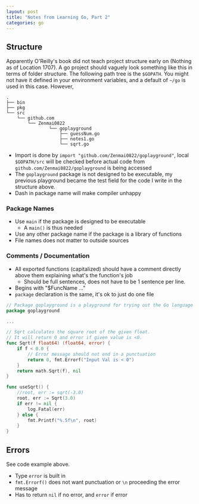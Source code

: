 ```yaml
---
layout: post
title: "Notes from Learning Go, Part 2"
categories: go
---
```


## Structure

Apparently O'Reilly's book did not teach project structure early on (Nothing as of Location 1707). A go project should vaguely look something like this in terms of folder structure. The following path tree is the `$GOPATH`. You might not have it defined in your environment variables, and a default of `~/go` is used in this case. However, 

```
.
├── bin
├── pkg
└── src
    └── github.com
        └── Zenmai0822
                └── goplayground
                    ├── guessNum.go
                    ├── notes1.go
                    └── sqrt.go
```

- Import is done by `import "github.com/Zenmai0822/goplayground"`, local `$GOPATH/src` will be checked before actual code from `github.com/Zenmai0822/goplayground` is being accessed
- The `goplayground` package is not designed to be executable, my previous playground became the test field for the code I write in the structure above. 
- Dash in package name will make compiler unhappy

### Package Names

- Use `main` if the package is designed to be executable
  - A `main()` is thus needed
- Use any other package name if the package is a library of functions
- File names does not matter to outside sources

### Comments / Documentation

- All exported functions (capitalized) should have a comment directly above them explaining what's the function's job
  - Should be full sentences, does not have to be 1 sentence per line.
- Begins with "$FuncName ..."
- `package` declaration is the same, it's ok to just do one file

```go
// Package goplayground is a playground for trying out the Go language
package goplayground

...

// Sqrt calculates the square root of the given float.
// It will return 0 and error if given value is <0.
func Sqrt(f float64) (float64, error) {
	if f < 0.0 {
		// Error message should not end in a punctuation
		return 0, fmt.Errorf("Input Val is < 0")
	}
	return math.Sqrt(f), nil
}

func useSqrt() {
	//root, err := sqrt(-3.0)
	root, err := Sqrt(3.0)
	if err != nil {
		log.Fatal(err)
	} else {
		fmt.Printf("%.5f\n", root)
	}
}
```

## Errors

See code example above.

- Type `error` is built in
- `fmt.Errorf()` does not want punctuation or `\n` proceeding the error message
- Has to return `nil` if no error, and `error` if error